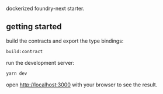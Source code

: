 dockerized foundry-next starter.

## getting started

build the contracts and export the type bindings:
```bash
build:contract
```
run the development server:

```bash
yarn dev
```

open [http://localhost:3000](http://localhost:3000) with your browser to see the result.